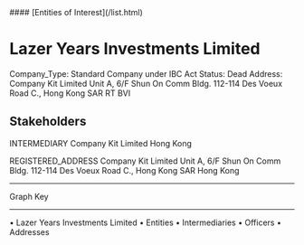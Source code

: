 <link rel="stylesheet" type="text/css" href="../../assets/style.css">
#### [Entities of Interest](/list.html)

# Lazer Years Investments Limited
Company_Type: Standard Company under IBC Act
Status: Dead
Address: Company Kit Limited Unit A, 6/F Shun On Comm Bldg. 112-114 Des Voeux Road C., Hong Kong  SAR RT BVI

## Stakeholders
INTERMEDIARY
Company Kit Limited
Hong Kong


REGISTERED_ADDRESS
Company Kit Limited Unit A, 6/F Shun On Comm Bldg. 112-114 Des Voeux Road C., Hong Kong  SAR
Hong Kong



---



<div class="legend">
Graph Key
<hr>
<span class="focus">• Lazer Years Investments Limited</span>
<span class="entity">• Entities</span>
<span class="intermediary">• Intermediaries</span>
<span class="officer">• Officers</span>
<span class="address">• Addresses</span>
</div>


<img src="http://eoi-graphs.s3-website-eu-west-1.amazonaws.com/Lazer_Years_Investments_Limited.png" alt="">

